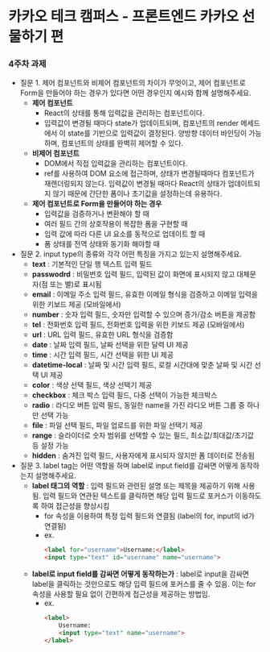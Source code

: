 # 카카오 테크 캠퍼스 - 프론트엔드 카카오 선물하기 편
### 4주차 과제

- 질문 1. 제어 컴포넌트와 비제어 컴포넌트의 차이가 무엇이고, 제어 컴포넌트로 Form을 만들어야 하는 경우가 있다면 어떤 경우인지 예시와 함께 설명해주세요.
    - **제어 컴포넌트**
        - React의 상태를 통해 입력값을 관리하는 컴포넌트이다.
        - 입력값이 변경될 때마다 state가 업데이트되며, 컴포넌트의 render 메세드에서 이 state를 기반으로 입력값이 결정된다. 양방향 데이터 바인딩이 가능하며, 컴포넌트의 상태를 완벽히 제어할 수 있다.
    - **비제어 컴포넌트**
        - DOM에서 직접 입력값을 관리하는 컴포넌트이다.
        - ref를 사용하여 DOM 요소에 접근하며, 상태가 변경될때마다 컴포넌트가 재렌더링되지 않는다. 입력값이 변경될 때마다 React의 상태가 업데이트되지 않기 때문에 간단한 폼이나 초기값을 설정하는데 유용하다.
    - **제어 컴포넌트로 Form을 만들어야 하는 경우**
        - 입력값을 검증하거나 변환해야 할 때
        - 여러 필드 간의 상호작용이 복잡한 폼을 구현할 때
        - 입력 값에 따라 다른 UI 요소를 동적으로 업데이트 할 때
        - 폼 상태를 전역 상태와 동기화 해야할 때
- 질문 2. input type의 종류와 각각 어떤 특징을 가지고 있는지 설명해주세요.
    - **text** : 기본적인 단일 행 텍스트 입력 필드
    - **passwodrd** : 비밀번호 입력 필드, 입력된 값이 화면에 표시되지 않고 대체문자(점 또는 별)로 표시됨
    - **email** : 이메일 주소 입력 필드, 유효한 이메일 형식을 검증하고 이메일 입력을 위한 키보드 제공 (모바일에서)
    - **number** : 숫자 입력 필드, 숫자만 입력할 수 있으며 증가/감소 버튼을 제공함
    - **tel** : 전화번호 입력 필드, 전화번호 입력을 위한 키보드 제공 (모바일에서)
    - **url** : URL 입력 필드, 유효한 URL 형식을 검증함
    - **date** : 날짜 입력 필드, 날짜 선택을 위한 달력 UI 제공
    - **time** : 시간 입력 필드, 시간 선택을 위한 UI 제공
    - **datetime-local** : 날짜 및 시간 입력 필드, 로컬 시간대에 맞춘 날짜 및 시간 선택 UI 제공
    - **color** : 색상 선택 필드, 색상 선택기 제공
    - **checkbox** : 체크 박스 입력 필드, 다중 선택이 가능한 체크박스
    - **radio** : 라디오 버튼 입력 필드, 동일한 name을 가진 라디오 버튼 그룹 중 하나만 선택 가능
    - **file** : 파일 선택 필드, 파일 업로드를 위한 파일 선택기 제공
    - **range** : 슬라이더로 숫자 범위를 선택할 수 있는 필드, 최소값/최대값/초기값 등 설정 가능
    - **hidden** : 숨겨진 입력 필드, 사용자에게 표시되자 않지만 폼 데이터로 전송됨
- 질문 3. label tag는 어떤 역할을 하며 label로 input field를 감싸면 어떻게 동작하는지 설명해주세요.
    - **label 태그의 역할** : 입력 필드와 관련된 설명 또는 제목을 제공하기 위해 사용됨. 입력 필드와 연관된 텍스트를 클릭하면 해당 입력 필드로 포커스가 이동하도록 하여 접근성을 향상시킴
        - for 속성을 이용하여 특정 입력 필드와 연결됨 (label의 for, input의 id가 연결됨)
        - ex. 
            ```html
            <label for="username">Username:</label>
            <input type="text" id="username" name="username">
    - **label로 input field를 감싸면 어떻게 동작하는가** : label로 input을 감싸면 label을 클릭하는 것만으로도 해당 입력 필드에 포커스를 줄 수 있음. 이는 for 속성을 사용할 필요 없이 간편하게 접근성을 제공하는 방법임.
        - ex.
            ```html
            <label>
                Username:
                <input type="text" name="username">
            </label>

